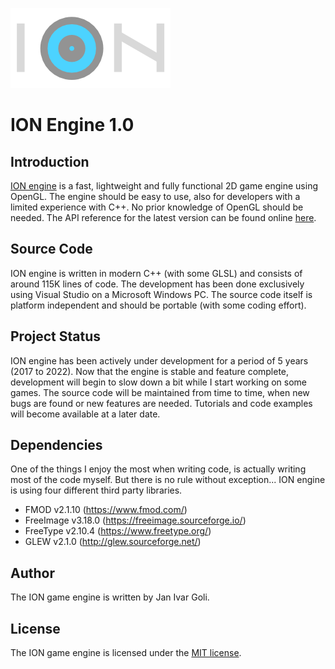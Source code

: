 ![logo](docs/logo.png?raw=true)

# ION Engine 1.0

## Introduction
[ION engine](https://github.com/Korsreven/ion) is a fast, lightweight and fully functional 2D game engine using OpenGL. The engine should be easy to use, also for developers with a limited experience with C++. No prior knowledge of OpenGL should be needed. The API reference for the latest version can be found online [here](https://korsreven.github.io/).

## Source Code
ION engine is written in modern C++ (with some GLSL) and consists of around 115K lines of code. The development has been done exclusively using Visual Studio on a Microsoft Windows PC. The source code itself is platform independent and should be portable (with some coding effort).

## Project Status
ION engine has been actively under development for a period of 5 years (2017 to 2022). Now that the engine is stable and feature complete, development will begin to slow down a bit while I start working on some games. The source code will be maintained from time to time, when new bugs are found or new features are needed. Tutorials and code examples will become available at a later date.

## Dependencies
One of the things I enjoy the most when writing code, is actually writing most of the code myself. But there is no rule without exception... ION engine is using four different third party libraries.
* FMOD v2.1.10 (https://www.fmod.com/)
* FreeImage v3.18.0 (https://freeimage.sourceforge.io/)
* FreeType v2.10.4 (https://www.freetype.org/)
* GLEW v2.1.0 (http://glew.sourceforge.net/)

## Author
The ION game engine is written by Jan Ivar Goli.

## License
The ION game engine is licensed under the [MIT license](https://opensource.org/licenses/MIT/).
